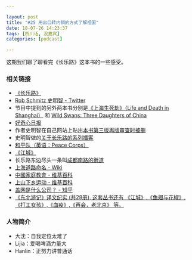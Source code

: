 ```yaml
---

layout: post
title: "#25 用出口转内销的方式了解祖国"
date: 18-07-26 14:23:37
tags: [四川话, 没嘉宾]
categories: [podcast]

---
```


这期我们聊了聊看完《长乐路》这本书的一些感受。

### 相关链接

- [《长乐路》](https://book.douban.com/subject/27116307/)
- [Rob Schmitz 史明智 - Twitter](https://twitter.com/rob_schmitz)
- 节目中提到的另外两本书分别是[《上海生死劫》（Life and Death in Shanghai）](https://zh.wikipedia.org/wiki/%E4%B8%8A%E6%B5%B7%E7%94%9F%E6%AD%BB%E5%8A%AB) 和 [Wild Swans: Three Daughters of China](https://en.wikipedia.org/wiki/Wild_Swans)
- [好奇心日报](http://www.qdaily.com)
- 作者史明智在自己网站上贴出[本书第三版再版审查时被删](http://robschmitz.com/chinese/)
- 史明智做的[关于长乐路的系列播客](http://robschmitz.com/radio-series-eternal-happiness/)
- [和平队（英语：Peace Corps）](https://zh.wikipedia.org/wiki/%E5%92%8C%E5%B9%B3%E9%98%9F)
- [《江城》](https://book.douban.com/subject/7060185/)
- 长乐路东边尽头一条叫[成都南路的街道](http://f.amap.com/4qF9z_0765hgH)
- [上海道路命名 - Wiki](https://zh.wikipedia.org/wiki/%E4%B8%8A%E6%B5%B7%E9%81%93%E8%B7%AF%E5%91%BD%E5%90%8D)
- [中國家庭教會 - 维基百科](https://zh.wikipedia.org/wiki/%E4%B8%AD%E5%9B%BD%E6%96%B0%E6%95%99%E5%9C%B0%E4%B8%8B%E6%95%99%E4%BC%9A)
- [上山下乡运动 - 维基百科](https://zh.wikipedia.org/wiki/%E4%B8%8A%E5%B1%B1%E4%B8%8B%E4%B9%A1%E8%BF%90%E5%8A%A8)
- [盖网是什么公司？ - 知乎](https://www.zhihu.com/question/32190811)
- [《东北游记》译文纪实 (共28册), 这套丛书还有 《江城》,《鱼翅与花椒》,《打工女孩》,《血疫》,《再会，老北京》 等。](https://book.douban.com/subject/26828349/)

### 人物简介

- 大沈：自我定位太难了
- Lijia：爱喝啤酒力量大
- Hanlin：正努力讲普通话